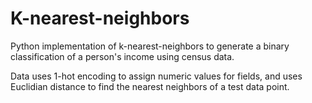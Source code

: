 # K-nearest-neighbors
Python implementation of k-nearest-neighbors to generate a binary classification of a person's income using census data.

Data uses 1-hot encoding to assign numeric values for fields, and uses Euclidian distance to find the nearest neighbors of a test data point.
